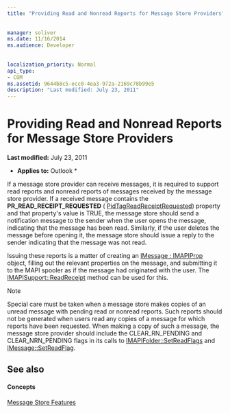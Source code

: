 ```yaml
---
title: "Providing Read and Nonread Reports for Message Store Providers"
 
 
manager: soliver
ms.date: 11/16/2014
ms.audience: Developer
 
 
localization_priority: Normal
api_type:
- COM
ms.assetid: 9644b8c5-ecc0-4ea3-972a-2169c78b99e5
description: "Last modified: July 23, 2011"
---
```


# Providing Read and Nonread Reports for Message Store Providers

 **Last modified:** July 23, 2011 
  
 * **Applies to:** Outlook * 
  
If a message store provider can receive messages, it is required to support read reports and nonread reports of messages received by the message store provider. If a received message contains the **PR_READ_RECEIPT_REQUESTED** ( [PidTagReadReceiptRequested](pidtagreadreceiptrequested-canonical-property.md)) property and that property's value is TRUE, the message store should send a notification message to the sender when the user opens the message, indicating that the message has been read. Similarly, if the user deletes the message before opening it, the message store should issue a reply to the sender indicating that the message was not read.
  
Issuing these reports is a matter of creating an [IMessage : IMAPIProp](imessageimapiprop.md) object, filling out the relevant properties on the message, and submitting it to the MAPI spooler as if the message had originated with the user. The [IMAPISupport::ReadReceipt](imapisupport-readreceipt.md) method can be used for this. 
  
> [!NOTE]
> Special care must be taken when a message store makes copies of an unread message with pending read or nonread reports. Such reports should not be generated when users read any copies of a message for which reports have been requested. When making a copy of such a message, the message store provider should include the CLEAR_RN_PENDING and CLEAR_NRN_PENDING flags in its calls to [IMAPIFolder::SetReadFlags](imapifolder-setreadflags.md) and [IMessage::SetReadFlag](imessage-setreadflag.md). 
  
## See also

#### Concepts

[Message Store Features](message-store-features.md)

